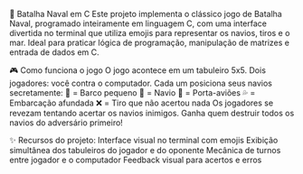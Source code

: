 🚢 Batalha Naval em C
Este projeto implementa o clássico jogo de Batalha Naval, programado inteiramente em linguagem C, com uma interface divertida no terminal que utiliza emojis para representar os navios, tiros e o mar. 
Ideal para praticar lógica de programação, manipulação de matrizes e entrada de dados em C.

🎮 Como funciona o jogo
O jogo acontece em um tabuleiro 5x5.
Dois jogadores: você contra o computador.
Cada um posiciona seus navios secretamente:
🛶 = Barco pequeno
🚢 = Navio
🛫 = Porta-aviões
💦 = Embarcação afundada
❌ = Tiro que não acertou nada
Os jogadores se revezam tentando acertar os navios inimigos.
Ganha quem destruir todos os navios do adversário primeiro!

✨ Recursos do projeto:
Interface visual no terminal com emojis
Exibição simultânea dos tabuleiros do jogador e do oponente
Mecânica de turnos entre jogador e o computador
Feedback visual para acertos e erros
